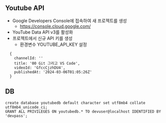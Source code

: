 ## Youtube API

- Google Developers Console에 접속하여 새 프로젝트를 생성
  - https://console.cloud.google.com/
- YouTube Data API v3를 활성화
- 프로젝트에서 신규 API 키를 생성
  - 환경변수 YOUTUBE_API_KEY 설정

```
  {
    channelId: ''
    title: '00 Git 그리고 VS Code',
    videoId: 'GfccCjzhDU4',
    publishedAt: '2024-03-06T01:05:26Z'
  }
```

## DB

```
create database youtubedb default character set utf8mb4 collate utf8mb4_unicode_ci;
GRANT ALL PRIVILEGES ON youtubedb.* TO devuser@localhost IDENTIFIED BY 'devpass';
```

